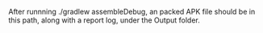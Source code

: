 After runnning ./gradlew assembleDebug, an packed APK file should be in this path, along with a report log, under the Output folder.
